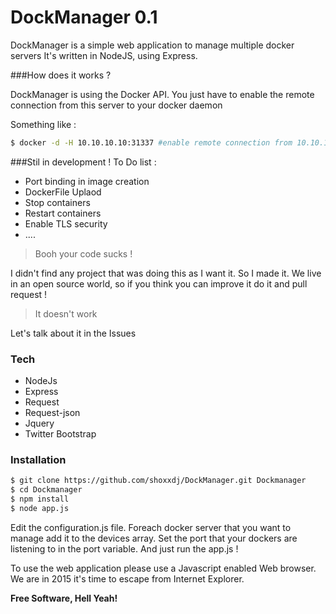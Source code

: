 # DockManager 0.1

DockManager is a simple web application to manage multiple docker servers
It's written in NodeJS, using Express. 

###How does it works ? 

DockManager is using the Docker API.
You just have to enable the remote connection from this server to your docker daemon

Something like :
```sh
$ docker -d -H 10.10.10.10:31337 #enable remote connection from 10.10.10.10 to Elite Port
```

###Stil in development ! 
To Do list : 
* Port binding in image creation
* DockerFile Uplaod
* Stop containers
* Restart containers
* Enable TLS security
* ....


>Booh your code sucks ! 

I didn't find any project that was doing this as I want it. So I made it. We live in an open source world, so if you think you can improve it 
do it and pull request ! 
>It doesn't work 

Let's talk about it in the Issues

### Tech
* NodeJs
* Express
* Request
* Request-json
* Jquery
* Twitter Bootstrap 

### Installation

```sh
$ git clone https://github.com/shoxxdj/DockManager.git Dockmanager
$ cd Dockmanager
$ npm install
$ node app.js
```

Edit the configuration.js file.
Foreach docker server that you want to manage add it to the devices array.
Set the port that your dockers are listening to in the port variable.
And just run the app.js !

To use the web application please use a Javascript enabled Web browser. 
We are in 2015 it's time to escape from Internet Explorer. 

**Free Software, Hell Yeah!**

